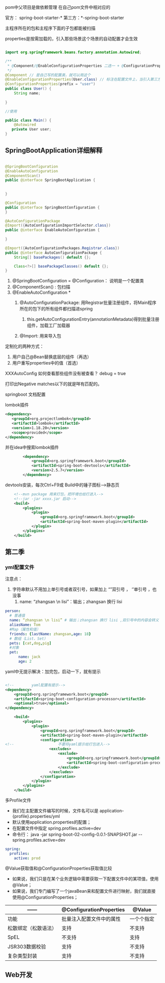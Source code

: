 
pom中父项目是做依赖管理
在自己pom文件中相对应的

官方： spring-boot-starter-*
第三方：*-spring-boot-starter

主程序所在的包和主程序下面的子包都能被扫描

properties是按需加载的，引入那些场景这个场景的自动配置才会生效

```java

import org.springframework.beans.factory.annotation.Autowired;

/**
 * @Component/@EnableConfigurationProperties 二选一 + @ConfigurationProperties
 */
@Component // 是自己写的配置类，就可以用这个 
@EnableConfigurationProperties(User.class) // 标注在配置文件上，当引入第三方包时@Component 可能不能用，就用这个
@ConfigurationProperties(prefix = "user")
public class User() {
    String name;
    
}

//使用

public class Main() { 
    @Autowired
   private User user;
}
```

## SpringBootApplication详细解释
```java

@SpringBootConfiguration
@EnableAutoConfiguration
@ComponentScan()
public @interface SpringBootApplication {
    
    
}
```

```java
@Configuration
public @interface SpringBootConfiguration {
}

```

```java
@AutoConfigurationPackage
@Import({AutoConfigurationImportSelector.class})
public @interface EnableAutoConfiguration {
    
}
```

```java
@Import({AutoConfigurationPackages.Registrar.class})
public @interface AutoConfigurationPackage {
    String[] basePackages() default {};

    Class<?>[] basePackageClasses() default {};
}
```
1. @SpringBootConfiguration = @Configuration： 说明是一个配置类
2. @ComponentScan() : 包扫描
3. @EnableAutoConfiguration * 
    1. @AutoConfigurationPackage: 用Registrar批量注册组件，将Main程序所在的包下的所有组件都扫描进spring
       1. this.getAutoConfigurationEntry(annotationMetadata)得到批量注册组件，加载工厂加载器

    2. @Import: 用来导入包
   

定制化的两种方式：
1. 用户自己@Bean替换底层的组件（再选）
2. 用户重写properties中的值（首选）

XXXAutoConfig
如何查看那些组件没有被查看？
debug = true 

打印出Negative matches以下的就是咩有匹配的。

springboot 文档配置

lombok插件

```xml
<dependency>
   <groupId>org.projectlombok</groupId>
   <artifactId>lombok</artifactId>
   <version>1.18.20</version>
   <scope>provided</scope>
</dependency>
```
并在idea中搜索lombok插件


```xml
		<dependency>
			<groupId>org.springframework.boot</groupId>
			<artifactId>spring-boot-devtools</artifactId>
			<version>2.5.7</version>
		</dependency>
```
devtools安装，每次Ctrl+F9或 Build中的锤子图标——>静态页

```xml
	<!--mvn package 用来打包，把环境也给打进入-->
	<!--jar -jar xxxx.jar 启动-->
	<build>
		<plugins>
			<plugin>
				<groupId>org.springframework.boot</groupId>
				<artifactId>spring-boot-maven-plugin</artifactId>
			</plugin>
		</plugins>
	</build>
```

## 第二季

### yml配置文件
注意点：
1. 字符串默认不用加上单引号或者双引号，如果加上 “”双引号 ， ‘’单引号 ，也没事
   1. name: “zhangsan \n lisi”：输出；zhangsan 换行 lisi

```yaml
person:
  # 普通值
  name: “zhangsan \n lisi” # 输出；zhangsan 换行 lisi ,双引号中的内容会转义
  aliasName: Tom 
  #Map（属性和值）
  friends: {lastName: zhangsan,age: 18}
  # 数组（List、Set）
  pets: [cat,dog,pig]
  #对象
  pet:
      name: jack
      age: 2
```

yaml中无提示解决：加完包，启动一下，就有提示

```xml

<!--		yaml配置有提示-->
<dependency>
    <groupId>org.springframework.boot</groupId>
    <artifactId>spring-boot-configuration-processor</artifactId>
    <optional>true</optional>
</dependency>

	<build>
		<plugins>
			<plugin>
				<groupId>org.springframework.boot</groupId>
				<artifactId>spring-boot-maven-plugin</artifactId>
				<configuration>
<!--					不要将yaml提示给打包进入-->
					<excludes>
						<exclude>
							<groupId>org.springframework.boot</groupId>
							<artifactId>spring-boot-configuration-processor</artifactId>
						</exclude>
					</excludes>
				</configuration>
			</plugin>
		</plugins>
	</build>

```
多Profile文件

- 我们在主配置文件编写的时候，文件名可以是 application-{profile}.properties/yml
- 默认使用application.properties的配置；
- 在配置文件中指定 spring.profiles.active=dev
- 命令行： java -jar spring-boot-02-config-0.0.1-SNAPSHOT.jar --spring.profiles.active=dev

```yaml
spring:
  profiles:
    active: prod
```

@Value获取值和@ConfigurationProperties获取值比较

- 如果说，我们只是在某个业务逻辑中需要获取一下配置文件中的某项值，使用@Value；
- 如果说，我们专门编写了一个javaBean来和配置文件进行映射，我们就直接使用@ConfigurationProperties；

|——|@ConfigurationProperties|@Value|
|----|----|----|
|功能|批量注入配置文件中的属性|一个个指定|
|松散绑定（松散语法）|支持|不支持|
|SpEL|不支持|支持|
|JSR303数据校验|支持|不支持|
|复杂类型封装|支持|不支持|


## Web开发

